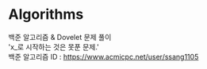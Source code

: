 # Algorithms

백준 알고리즘 & Dovelet 문제 풀이     
'x_로 시작하는 것은 못푼 문제.'   
백준 알고리즘 ID : https://www.acmicpc.net/user/ssang1105
